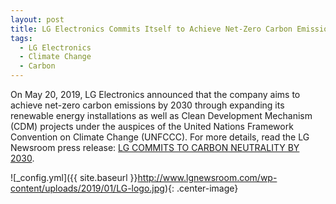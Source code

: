 ```yaml
---
layout: post
title: LG Electronics Commits Itself to Achieve Net-Zero Carbon Emissions by 2030
tags:
  - LG Electronics
  - Climate Change
  - Carbon
---
```


On May 20, 2019, LG Electronics announced that the company aims to achieve net-zero carbon emissions by 2030 through expanding its renewable energy installations as well as Clean Development Mechanism (CDM) projects under the auspices of the United Nations Framework Convention on Climate Change (UNFCCC). For more details, read the LG Newsroom press release: [LG COMMITS TO CARBON NEUTRALITY BY 2030](http://www.lgnewsroom.com/2019/05/lg-commits-to-carbon-neutrality-by-2030/).

![_config.yml]({{ site.baseurl }}http://www.lgnewsroom.com/wp-content/uploads/2019/01/LG-logo.jpg){: .center-image}
